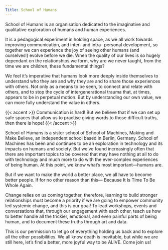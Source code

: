 ```yaml
---
Title: School of Humans
---
```

School of Humans is an organisation dedicated to the imaginative and qualitative exploration of humans and human experiences. 

It is a pedagogical experiment in holding space, as we all work towards improving communication, and inter- and intra- personal development, so together we can experience the joy of seeing other humans (and ourselves!) evolve before we die. When the quality of our lives is so hugely dependant on the relationships we form, why are we never taught, from the time we are children, these fundamental things?

We feel it’s imperative that humans look more deeply inside themselves to understand who they are and why they are and to share those experiences with others. Not only as a means to be seen, to connect and relate with others, and to stop the cycle of intergenerational trauma that, at times, appears to be in perpetual motion. But by understanding our own value, we can more fully understand the value in others.

{{< accent >}}
Communication is hard! But we believe that if we can set up safe spaces that allow us to practise giving words to those difficult truths, then there is hope!
{{< /accent >}}

School of Humans is a sister school of School of Machines, Making and Make Believe, an independent school based in Berlin, Germany. School of Machines has been and continues to be an exploration in technology and its impacts on humans and society. But we’ve found increasingly often that there are important topics to be covered that may have nothing at all to do with technology and much more to do with the ever-complex experiences of being human. At this point, we know what’s most important—humans are.

But if we want to make the world a better place, we all have to become better people. If for no other reason than this— Because It Is Time To Be Whole Again.

Change relies on us coming together, therefore, learning to build stronger relationships must become a priority if we are going to empower community led systemic change, and this is our goal! To lead workshops, events and conversations that, through our engagement with each other, teach us how to better handle all the trickier, emotional, and even painful parts of being human, and to document these truths through art and data.

This is our permission to let go of everything holding us back and to explore all the other possibilities. We all know death is inevitable, but while we are still here, let’s find a better, more joyful way to be ALIVE. Come join us! 
